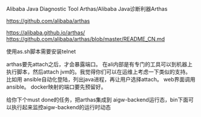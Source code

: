 Alibaba Java Diagnostic Tool Arthas/Alibaba Java诊断利器Arthas 

https://github.com/alibaba/arthas

https://alibaba.github.io/arthas/
https://github.com/alibaba/arthas/blob/master/README_CN.md


使用as.sh脚本需要安装telnet


arthas要先attach之后，才会暴露端口。 在ali内部是有专门的工具可以到机器上执行脚本，然后attach jvm的。我觉得你们可以在运维上考虑一下类似的支持。
比如用 ansible自动化登陆，列出java进程，再让用户选择attach。 web界面调用ansible。
docker映射的端口要先预留好。


给你下个must done的任务，把arthas集成到 aigw-backend运行态，bin下面可以执行起来监控aigw-backend的运行时动态


